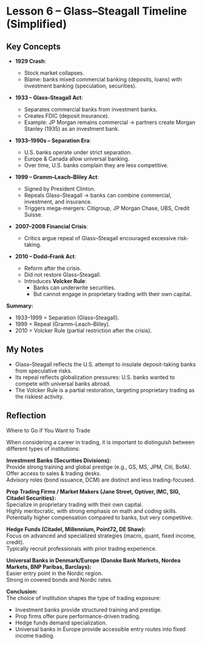 # Lesson 6 – Glass–Steagall Timeline (Simplified)

## Key Concepts
- **1929 Crash**:  
  - Stock market collapses.  
  - Blame: banks mixed commercial banking (deposits, loans) with investment banking (speculation, securities).  

- **1933 – Glass–Steagall Act**:  
  - Separates commercial banks from investment banks.  
  - Creates FDIC (deposit insurance).  
  - Example: JP Morgan remains commercial → partners create Morgan Stanley (1935) as an investment bank.  

- **1933–1990s – Separation Era**:  
  - U.S. banks operate under strict separation.  
  - Europe & Canada allow universal banking.  
  - Over time, U.S. banks complain they are less competitive.  

- **1999 – Gramm–Leach–Bliley Act**:  
  - Signed by President Clinton.  
  - Repeals Glass–Steagall → banks can combine commercial, investment, and insurance.  
  - Triggers mega-mergers: Citigroup, JP Morgan Chase, UBS, Credit Suisse.  

- **2007–2008 Financial Crisis**:  
  - Critics argue repeal of Glass–Steagall encouraged excessive risk-taking.  

- **2010 – Dodd–Frank Act**:  
  - Reform after the crisis.  
  - Did not restore Glass–Steagall.  
  - Introduces **Volcker Rule**:  
    - Banks can underwrite securities.  
    - But cannot engage in proprietary trading with their own capital.  

**Summary:**  
- 1933–1999 = Separation (Glass–Steagall).  
- 1999 = Repeal (Gramm–Leach–Bliley).  
- 2010 = Volcker Rule (partial restriction after the crisis).  

## My Notes
- Glass–Steagall reflects the U.S. attempt to insulate deposit-taking banks from speculative risks.  
- Its repeal reflects globalization pressures: U.S. banks wanted to compete with universal banks abroad.  
- The Volcker Rule is a partial restoration, targeting proprietary trading as the riskiest activity.  

## Reflection
Where to Go if You Want to Trade  

When considering a career in trading, it is important to distinguish between different types of institutions:  

**Investment Banks (Securities Divisions):**  
Provide strong training and global prestige (e.g., GS, MS, JPM, Citi, BofA).  
Offer access to sales & trading desks.  
Advisory roles (bond issuance, DCM) are distinct and less trading-focused.  

**Prop Trading Firms / Market Makers (Jane Street, Optiver, IMC, SIG, Citadel Securities):**  
Specialize in proprietary trading with their own capital.  
Highly meritocratic, with strong emphasis on math and coding skills.  
Potentially higher compensation compared to banks, but very competitive.  

**Hedge Funds (Citadel, Millennium, Point72, DE Shaw):**  
Focus on advanced and specialized strategies (macro, quant, fixed income, credit).  
Typically recruit professionals with prior trading experience.  

**Universal Banks in Denmark/Europe (Danske Bank Markets, Nordea Markets, BNP Paribas, Barclays):**  
Easier entry point in the Nordic region.  
Strong in covered bonds and Nordic rates.  

**Conclusion:**  
The choice of institution shapes the type of trading exposure:  
- Investment banks provide structured training and prestige.  
- Prop firms offer pure performance-driven trading.  
- Hedge funds demand specialization.  
- Universal banks in Europe provide accessible entry routes into fixed income trading.

